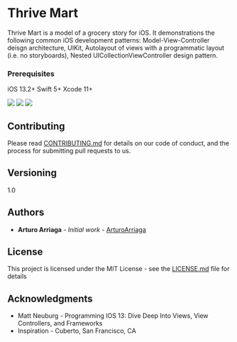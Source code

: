 # Thrive Mart

Thrive Mart is a model of a grocery story for iOS. It demonstrations the following common iOS development patterns: Model-View-Controller deisgn architecture, UIKit, Autolayout of views with a programmatic layout (i.e. no storyboards), Nested UICollectionViewController design pattern. 


### Prerequisites

iOS 13.2+
Swift 5+
Xcode 11+

![](ThriveMar1.png)
![](ThriveMart2.png)
![](ThriveMart3.png)


## Contributing

Please read [CONTRIBUTING.md](https://gist.github.com/PurpleBooth/b24679402957c63ec426) for details on our code of conduct, and the process for submitting pull requests to us.

## Versioning

1.0

## Authors

* **Arturo Arriaga** - *Initial work* - [ArturoArriaga](https://github.com/ArturoArriaga)


## License

This project is licensed under the MIT License - see the [LICENSE.md](LICENSE.md) file for details

## Acknowledgments

* Matt Neuburg - Programming IOS 13: Dive Deep Into Views, View Controllers, and Frameworks
* Inspiration - Cuberto, San Francisco, CA


